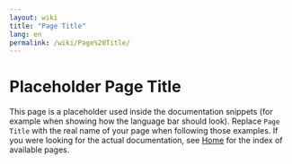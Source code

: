 ```yaml
---
layout: wiki
title: "Page Title"
lang: en
permalink: /wiki/Page%20Title/
---
```

# Placeholder Page Title

This page is a placeholder used inside the documentation snippets (for example when showing how the language bar should look).
Replace `Page Title` with the real name of your page when following those examples.
If you were looking for the actual documentation, see [Home](./Home) for the index of available pages.
